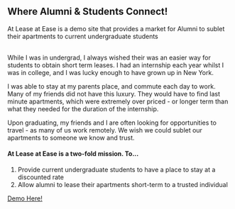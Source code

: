 ## Where Alumni & Students Connect!
At Lease at Ease is a demo site that provides a market for Alumni to sublet their apartments to current undergraduate students

<br>
While I was in undergrad, I always wished their was an easier way for students to obtain short term leases. I had an internship each year whilst I was in college, and I was lucky enough to have grown up in New York.

I was able to stay at my parents place, and commute each day to work. Many of my friends did not have this luxury. They would have to find last minute apartments, which were extremely over priced - or longer term than what they needed for the duration of the internship.

Upon graduating, my friends and I are often looking for opportunities to travel - as many of us work remotely. We wish we could sublet our apartments to someone we know and trust.

<h4>At Lease at Ease is a two-fold mission. To...</h4>
<ol>
<li>Provide current undergraduate students to have a place to stay at a discounted rate</li>
<li>Allow alumni to lease their apartments short-term to a trusted individual</li>
</ol>

<a target='_blank' href="https://at-lease.vercel.app/">Demo Here!</a>
